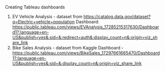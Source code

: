 Creating Tableau dashboards
1. EV Vehicle Analysis - dataset from https://catalog.data.gov/dataset?q=Electric+vehicle+population
Dashboard: https://public.tableau.com/views/EVAnalysis_17285215317630/Dashboard1?:language=en-US&publish=yes&:sid=&:redirect=auth&:display_count=n&:origin=viz_share_link
2. Bike Sales Analysis - dataset from Kaggle
   Dashboard - https://public.tableau.com/views/BikeSales_17297661665470/Dashboard1?:language=en-US&publish=yes&:sid=&:display_count=n&:origin=viz_share_link
